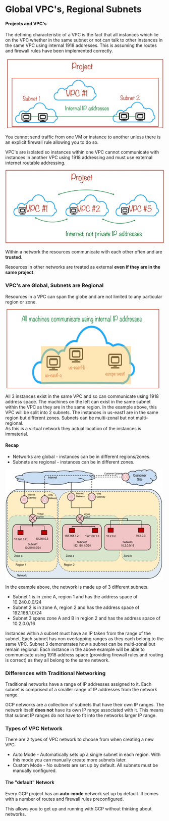 # Global VPC's, Regional Subnets


#### Projects and VPC's

The defining characteristic of a VPC is the fact that all instances which lie on the VPC whether in the same subnet or not can talk to other instances in the same VPC using internal 1918 addresses. This is assuming the routes and firewall rules have been implemented correctly.

![gcp_project_1.png](attachments\801c0fb4.png)


You cannot send traffic from one VM or instance to another unless there is an explicit firewall rule allowing you to do so.

VPC's are isolated so instances within one VPC cannot communicate with instances in another VPC using 1918 addressing and must use external internet routable addressing.

![gcp_project_2.png](attachments\03bd931d.png)


Within a network the resources communicate with each other often and are **trusted**.

Resources in other networks are treated as external **even if they are in the same project**.

### VPC's are Global, Subnets are Regional

Resources in a VPC can span the globe and are not limited to any particular region or zone.


![gcp_project_3.png](attachments\41fe2b8f.png)

All 3 instances exist in the same VPC and so can communicate using 1918 address space. The machines on the left can exist in the same subnet within the VPC as they are in the same region. In the example above, this VPC will be split into 2 subnets. The instances in us-east1 are in the same region but different zones. Subnets can be multi-zonal but not multi-regional.  
As this is a virtual network they actual location of the instances is immaterial.

#### Recap

- Networks are global - instances can be in different regions/zones.
- Subnets are regional - instances can be in different zones.

![gcp_network_1.png](attachments\6c38683e.png)


In the example above, the network is made up of 3 different subnets.

- Subnet 1 is in zone A, region 1 and has the address space of 10.240.0.0/24
- Subnet 2 is in zone A, region 2 and has the address space of 192.168.1.0/24
- Subnet 3 spans zone A and B in region 2 and has the address space of 10.2.0.0/16

Instances within a subnet must have an IP taken from the range of the subnet. Each subnet has non overlapping ranges as they each belong to the same VPC. Subnet 3 demonstrates how a subnet can be multi-zonal but remain regional. Each instance in the above example will be able to communicate using 1918 address space (providing firewall rules and routing is correct) as they all belong to the same network.


### Differences with Traditional Networking

Traditional networks have a range of IP addresses assigned to it. Each subnet is comprised of a smaller range of IP addresses from the network range.

GCP networks are a collection of subnets that have their own IP ranges. The network itself **does not** have its own IP range associated with it. This means that subnet IP ranges do not have to fit into the networks larger IP range.



### Types of VPC Network

There are 2 types of VPC network to choose from when creating a new VPC:

- Auto Mode - Automatically sets up a single subnet in each region. With this mode you can manually create more subnets later.
- Custom Mode - No subnets are set up by default. All subnets must be manually configured.



#### The "default" Network

Every GCP project has an **auto-mode** network set up by default. It comes with a number of routes and firewall rules preconfigured.

This allows you to get up and running with GCP without thinking about networks.